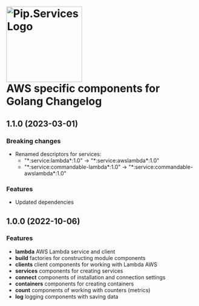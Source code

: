 # <img src="https://uploads-ssl.webflow.com/5ea5d3315186cf5ec60c3ee4/5edf1c94ce4c859f2b188094_logo.svg" alt="Pip.Services Logo" width="200"> <br/> AWS specific components for Golang Changelog

## <a name="1.1.0"></a> 1.1.0 (2023-03-01)

### Breaking changes
* Renamed descriptors for services:
    - "\*:service:lambda\*:1.0" -> "\*:service:awslambda\*:1.0"
    - "\*:service:commandable-lambda\*:1.0" -> "\*:service:commandable-awslambda\*:1.0"

### Features
- Updated dependencies


## <a name="1.0.0"></a> 1.0.0 (2022-10-06)

### Features
* **lambda** AWS Lambda service and client
* **build** factories for constructing module components
* **clients** client components for working with Lambda AWS
* **services**  components for creating services
* **connect** components of installation and connection settings
* **containers**  components for creating containers
* **count** components of working with counters (metrics)
* **log** logging components with saving data


